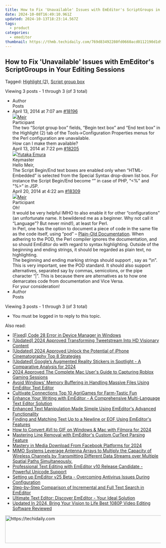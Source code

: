 ```yaml
---
title: How to Fix 'Unavailable' Issues with EmEditor's ScriptGroups in Your Editing Sessions
date: 2024-10-08T16:49:10.961Z
updated: 2024-10-13T18:23:14.567Z
tags:
  - product
categories:
  - emeditor
thumbnail: https://thmb.techidaily.com/769d83492280fd0660acd0112190d1d990d0e4305860168c39e79719f29b2ea7.jpg
---
```


## How to Fix 'Unavailable' Issues with EmEditor's ScriptGroups in Your Editing Sessions

Tagged: [Highlight (2)](https://www.emeditor.com/forums/topic-tag/highlight-2/), [Script group box](https://tools.techidaily.com/emeditor/products/)

Viewing 3 posts - 1 through 3 (of 3 total)

* Author  
Posts
* April 13, 2014 at 7:07 am [#18196](https://tools.techidaily.com/emeditor/products/)  
[![](https://secure.gravatar.com/avatar/c7b1aac02d35a121a2acb8d8c9970c9b?s=80&d=identicon&r=g)Meir](https://www.emeditor.com/forums/users/meir/ "View Meir's profile")  
Participant  
The two “Script group box” fields, “Begin text box” and “End text box” in the Highlight (2) tab of the Tools->Configuration Properties menus for the Perl configuration are unavailable.  
How can I make them available?  
April 13, 2014 at 7:22 pm [#18205](https://tools.techidaily.com/emeditor/products/)  
[![](https://secure.gravatar.com/avatar/a0a6377144ed3636f985d87303f65ed2?s=80&d=identicon&r=g)Yutaka Emura](https://www.emeditor.com/forums/users/yemura/ "View Yutaka Emura's profile")  
Keymaster  
Hello Meir,  
The Script Begin/End text boxes are enabled only when “HTML-Embedded” is selected from the Special Syntax drop-down list box. For instance the Script Begin/End become “” in case of PHP, “<%" and "%>” in JSP.  
April 20, 2014 at 4:22 am [#18309](https://tools.techidaily.com/emeditor/products/)  
[![](https://secure.gravatar.com/avatar/c7b1aac02d35a121a2acb8d8c9970c9b?s=80&d=identicon&r=g)Meir](https://www.emeditor.com/forums/users/meir/ "View Meir's profile")  
Participant  
Oh!  
 It would be very helpful IMHO to also enable it for other “configurations” (an unfortunate name. It bewildered me as a beginner. Why not call it “Language”? But never mind!), at least for Perl.  
In Perl, one has the option to document a piece of code in the same file as the code itself, using “pod” – [Plain-Old Documentation](http://perldoc.perl.org/perlpod.html). When adhering to the POD, the Perl compiler ignores the documentation, and so should EmEditor do with regard to syntax highlighting. Outside of the beginning and ending strings, it should be regarded as plain text, no highlighting.  
The beginning and ending marking strings should support <newlines>, say as “\\n”. This is very important, see the POD standard. It should also support alternatives, separated say by commas, semicolons, or the pipe character “|”. This is because there are alternatives as to how one demarcates code from documentation and Vice Versa.  
For your consideration!
* Author  
Posts

Viewing 3 posts - 1 through 3 (of 3 total)

* You must be logged in to reply to this topic.

<ins class="adsbygoogle"
     style="display:block"
     data-ad-format="autorelaxed"
     data-ad-client="ca-pub-7571918770474297"
     data-ad-slot="1223367746"></ins>

<ins class="adsbygoogle"
     style="display:block"
     data-ad-client="ca-pub-7571918770474297"
     data-ad-slot="8358498916"
     data-ad-format="auto"
     data-full-width-responsive="true"></ins>

<span class="atpl-alsoreadstyle">Also read:</span>
<div><ul>
<li><a href="https://win-howtos.techidaily.com/fixed-code-28-error-in-device-manager-in-windows/"><u>[Fixed] Code 28 Error in Device Manager in Windows</u></a></li>
<li><a href="https://twitter-videos.techidaily.com/updated-2024-approved-transforming-tweetstream-into-hd-visionary-content/"><u>[Updated] 2024 Approved Transforming Tweetstream Into HD Visionary Content</u></a></li>
<li><a href="https://fox-boxes.techidaily.com/updated-2024-approved-unlock-the-potential-of-iphone-cinematography-top-8-strategies/"><u>[Updated] 2024 Approved Unlock the Potential of iPhone Cinematography Top 8 Strategies</u></a></li>
<li><a href="https://fox-helps.techidaily.com/updated-googles-augmented-reality-stickers-in-spotlight-a-comparative-analysis-for-2024/"><u>[Updated] Google’s Augmented Reality Stickers in Spotlight - A Comparative Analysis for 2024</u></a></li>
<li><a href="https://digital-screen-recording.techidaily.com/2024-approved-the-complete-mac-users-guide-to-capturing-roblox-gaming-sessions/"><u>2024 Approved The Complete Mac User's Guide to Capturing Roblox Gaming Sessions</u></a></li>
<li><a href="https://win-lab.techidaily.com/avoid-windows-memory-buffering-in-handling-massive-files-using-emeditor-text-editor/"><u>Avoid Windows' Memory Buffering in Handling Massive Files Using EmEditor Text Editor</u></a></li>
<li><a href="https://screen-mirroring-recording.techidaily.com/cultivate-connections-top-10-agrigames-for-farm-tastic-fun/"><u>Cultivate Connections Top 10 AgriGames for Farm-Tastic Fun</u></a></li>
<li><a href="https://win-lab.techidaily.com/enhance-your-writing-with-emeditor-a-comprehensive-multi-language-text-editor-solution/"><u>Enhance Your Writing with EmEditor - A Comprehensive Multi-Language Text Editor Solution</u></a></li>
<li><a href="https://win-lab.techidaily.com/enhanced-text-manipulation-made-simple-using-emeditors-advanced-functionality/"><u>Enhanced Text Manipulation Made Simple Using EmEditor's Advanced Functionality</u></a></li>
<li><a href="https://win-lab.techidaily.com/finding-and-matching-text-up-to-a-newline-or-eof-using-emeditors-features/"><u>Finding and Matching Text Up to a Newline or EOF Using EmEditor's Features</u></a></li>
<li><a href="https://extra-information.techidaily.com/how-to-convert-avi-to-gif-on-windows-and-mac-with-filmora-for-2024/"><u>How to Convert AVI to GIF on Windows & Mac with Filmora for 2024</u></a></li>
<li><a href="https://win-lab.techidaily.com/mastering-line-removal-with-emeditors-custom-curtext-parsing-feature/"><u>Mastering Line Removal with EmEditor's Custom CurText Parsing Feature</u></a></li>
<li><a href="https://facebook-videos.techidaily.com/mastery-in-media-download-from-facebook-platforms-for-2024/"><u>Mastery in Media Download From Facebook Platforms for 2024</u></a></li>
<li><a href="https://app-tips.techidaily.com/mimo-systems-leverage-antenna-arrays-to-multiply-the-capacity-of-wireless-channels-by-transmitting-different-data-streams-over-multiple-spatial-paths-simult77/"><u>MIMO Systems Leverage Antenna Arrays to Multiply the Capacity of Wireless Channels by Transmitting Different Data Streams over Multiple Spatial Paths Simultaneously.</u></a></li>
<li><a href="https://win-lab.techidaily.com/professional-text-editing-with-emeditor-v10-release-candidate-powerful-unicode-support/"><u>Professional Text Editing with EmEditor v10 Release Candidate - Powerful Unicode Support</u></a></li>
<li><a href="https://win-lab.techidaily.com/setting-up-emeditor-v25-beta-overcoming-antivirus-issues-during-configuration/"><u>Setting up EmEditor v25 Beta - Overcoming Antivirus Issues During Configuration</u></a></li>
<li><a href="https://win-lab.techidaily.com/step-by-step-comparison-of-incremental-and-full-text-search-in-emeditor/"><u>Step-by-Step Comparison of Incremental and Full Text Search in EmEditor</u></a></li>
<li><a href="https://win-lab.techidaily.com/ultimate-text-editor-discover-emeditor-your-ideal-solution/"><u>Ultimate Text Editor: Discover EmEditor - Your Ideal Solution</u></a></li>
<li><a href="https://ai-video-apps.techidaily.com/updated-in-2024-bring-your-vision-to-life-best-1080p-video-editing-software-reviewed/"><u>Updated In 2024, Bring Your Vision to Life Best 1080P Video Editing Software Reviewed</u></a></li>
</ul></div>

<!-- affiliate ads begin -->
<a href="https://unicoeye.pxf.io/c/5597632/2134491/18498" target="_top" id="2134491">
  <img src="//a.impactradius-go.com/display-ad/18498-2134491" border="0" alt="https://techidaily.com" width="728" height="90"/>
</a>
<img height="0" width="0" src="https://unicoeye.pxf.io/i/5597632/2134491/18498" style="position:absolute;visibility:hidden;" border="0" />
<!-- affiliate ads end -->

